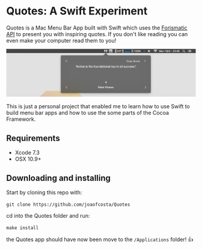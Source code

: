 # Quotes: A Swift Experiment

Quotes is a Mac Menu Bar App built with Swift
which uses the [Forismatic API](http://forismatic.com/en/api/) to present you
with inspiring quotes.  If you don't like reading you can even make your
computer read them to you!

![Screenshot](screenshot.png)

This is just a personal project that enabled me to learn how to use Swift to
build menu bar apps and how to use the some parts of the Cocoa Framework.

## Requirements

- Xcode 7.3
- OSX 10.9+

## Downloading and installing

Start by cloning this repo with:

`git clone https://github.com/joaofcosta/Quotes`

cd into the Quotes folder and run:

`make install`

the Quotes app should have now been move to the `/Applications` folder! 👍
